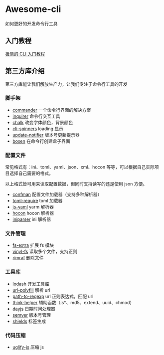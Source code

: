 # Awesome-cli
如何更好的开发命令行工具

## 入门教程

[极简的 CLI 入门教程](Tutorial.md)

## 第三方库介绍

第三方库能让我们解放生产力，让我们专注于命令行工具的开发

### 脚手架

- [commander](https://github.com/tj/commander.js) 一个命令行界面的解决方案
- [inquirer](https://github.com/SBoudrias/Inquirer.js) 命令行交互工具
- [chalk](https://github.com/chalk/chalk) 改变字体颜色，背景颜色
- [cli-spinners](https://github.com/sindresorhus/cli-spinners) loading 显示
- [update-notifier](https://github.com/yeoman/update-notifier) 版本号更新提示器
- [boxen](https://github.com/sindresorhus/boxen) 在命令行创建盒子界面

### 配置文件

常见格式有：ini、toml、yaml、json、xml、hocon 等等，可以根据自己实际项目选择自己需要的格式。

以上格式皆可用来读取配置数据，但同时支持读写的还是使用 json 方便。

- [confman](https://github.com/Houfeng/confman) 配置文件加载器（支持多种解析器）
- [toml-require](https://github.com/BinaryMuse/toml-require) toml 加载器
- [js-yaml](https://github.com/nodeca/js-yaml) yarm 解析器
- [hocon](https://github.com/lightbend/config) hocon 解析器
- [iniparser](https://github.com/shockie/node-iniparser) ini 解析器

### 文件管理

- [fs-extra](https://github.com/jprichardson/node-fs-extra) 扩展 fs 模块
- [vinyl-fs](https://github.com/gulpjs/vinyl-fs) 读取多个文件，支持正则
- [rimraf](https://github.com/isaacs/rimraf) 删除文件

### 工具库

- [lodash](https://github.com/lodash/lodash) 开发工具库
- [url-polyfill](https://github.com/lifaon74/url-polyfill) 解析 url
- [path-to-regexp](https://github.com/pillarjs/path-to-regexp) url 正则表达式，匹配 url
- [think-helper](https://github.com/thinkjs/think-helper) 辅助函数（is*、md5、extend、uuid、chmod）
- [dayjs](https://github.com/iamkun/dayjs) 日期时间处理器
- [semver](https://github.com/npm/node-semver) 版本号管理
- [shields](https://shields.io/#/) 标签生成


### 代码压缩

- [uglify-js](https://github.com/mishoo/UglifyJS2) 压缩 js
